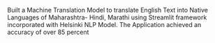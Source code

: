  Built a Machine Translation Model to translate English Text into Native Languages of Maharashtra- Hindi, Marathi using Streamlit framework incorporated with Helsinki NLP Model. The Application achieved an accuracy of over 85 percent
